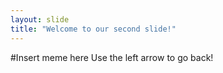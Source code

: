 ```yaml
---
layout: slide
title: "Welcome to our second slide!"
---
```

#Insert meme here
Use the left arrow to go back!
